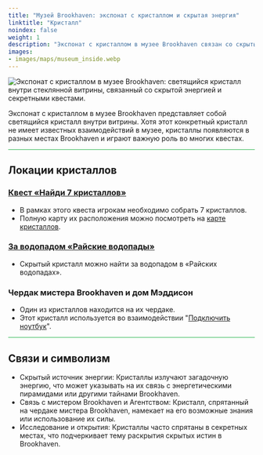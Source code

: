 ```yaml
---
title: "Музей Brookhaven: экспонат с кристаллом и скрытая энергия"
linktitle: "Кристалл"
noindex: false
weight: 1
description: "Экспонат с кристаллом в музее Brookhaven связан со скрытыми источниками энергии и ключевыми квестами. Узнайте, какую роль он играет в тайнах Brookhaven и секретных локациях."
images: 
- images/maps/museum_inside.webp
---
```


![Экспонат с кристаллом в музее Brookhaven: светящийся кристалл внутри стеклянной витрины, связанный со скрытой энергией и секретными квестами.](/images/bh/museum_crystal.webp?height=200px)

Экспонат с кристаллом в музее Brookhaven представляет собой светящийся кристалл внутри витрины. Хотя этот конкретный кристалл не имеет известных взаимодействий в музее, кристаллы появляются в разных местах Brookhaven и играют важную роль во многих квестах.

<hr style="background-color: #28b44c" size=8>

## Локации кристаллов
### [Квест «Найди 7 кристаллов»](/lore/quests/find_7_crystals)
- В рамках этого квеста игрокам необходимо собрать 7 кристаллов.
- Полную карту их расположения можно посмотреть на [карте кристаллов](/map/crystals/).

### [За водопадом «Райские водопады»](/map/poi/paradise-falls)
- Скрытый кристалл можно найти за водопадом в «Райских водопадах».

### Чердак мистера Brookhaven и дом Мэддисон
- Один из кристаллов находится на их чердаке.
- Этот кристалл используется во взаимодействии "[Подключить ноутбук](/lore/tools/connect_laptop/)".

<hr style="background-color: #28b44c" size=8>

## Связи и символизм
- Скрытый источник энергии: Кристаллы излучают загадочную энергию, что может указывать на их связь с энергетическими пирамидами или другими тайнами Brookhaven.
- Связь с мистером Brookhaven и Агентством: Кристалл, спрятанный на чердаке мистера Brookhaven, намекает на его возможные знания или использование их силы.
- Исследование и открытия: Кристаллы часто спрятаны в секретных местах, что подчеркивает тему раскрытия скрытых истин в Brookhaven.

